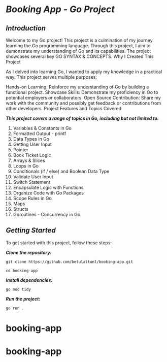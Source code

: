 # ***Booking App - Go Project***

## ***Introduction***

Welcome to my Go project! This project is a culmination of my journey learning the Go programming language. Through this project, I aim to demonstrate my understanding of Go and its capabilities. The project showcases several key GO SYNTAX & CONCEPTS.
Why I Created This Project

As I delved into learning Go, I wanted to apply my knowledge in a practical way. This project serves multiple purposes:

Hands-on Learning: Reinforce my understanding of Go by building a functional project.
Showcase Skills: Demonstrate my proficiency in Go to potential employers or collaborators.
Open Source Contribution: Share my work with the community and possibly get feedback or contributions from other developers.
Project Features and Topics Covered

***This project covers a range of topics in Go, including but not limited to:***
1. Variables & Constants in Go
2. Formatted Output - printf 
3. Data Types in Go
4. Getting User Input
5. Pointer
6. Book Ticket Logic
7. Arrays & Slices
8. Loops in Go
9. Conditionals (if / else) and Boolean Data Type
10. Validate User Input
11. Switch Statement
12. Encapsulate Logic with Functions
13. Organize Code with Go Packages
14. Scope Rules in Go
15. Maps
16. Structs
17. Goroutines - Concurrency in Go

## ***Getting Started***

To get started with this project, follow these steps:

***Clone the repository:***

`git clone https://github.com/betulaltunl/booking-app.git`


`cd booking-app`

***Install dependencies:***

`go mod tidy`

***Run the project:***

`go run .`

# booking-app
# booking-app
